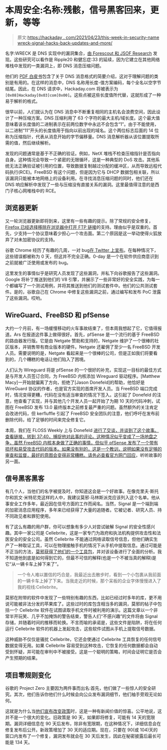 # 本周安全:名称:残骸，信号黑客回来，更新，等等

> 原文:[https://hackaday . com/2021/04/23/this-week-in-security-name wreck-signal-hacks-back-updates-and-more/](https://hackaday.com/2021/04/23/this-week-in-security-namewreck-signal-hacks-back-updates-and-more/)

名字:WRECK 是 DNS 实现中的漏洞集合，[由 Forescout 和 JSOF Research](https://www.forescout.com/research-labs/namewreck/) 发现。这些研究可以看作是 Ripple20 和健忘症:33 的延续，因为它建立在其他网络堆栈中发现的一类漏洞上，即 DNS 消息压缩问题。

他们的 [PDF 白皮书](https://www.forescout.com/company/resources/namewreck-breaking-and-fixing-dns-implementations/)包含了关于 DNS 消息格式的简要介绍，这对于理解问题的类别是有用的。在这样的消息中，DNS 名称用长度-值方案编码，每个全名以空字节结尾。因此，在 DNS 请求中，Hackaday.com 将被表示为`[0x08]Hackaday[0x03]com[0x00]`。这些点被这些长度值所代替，这就形成了一种易于解析的格式。

很早以前，人们就认为在 DNS 消息中不断重复相同的主机名会浪费空间，因此设计了一种压缩方案。DNS 压缩利用了 63 个字符的最大主机/域长度。这个最大值意味着该长度值的二进制表示在前两位数字中永远不会包含“1”。由于不能使用，以二进制“11”开头的长度值用于指向以前出现的域名。这个两位标志后面的 14 位称为压缩指针，代表从消息开始的字节偏移量。DNS 消息解析器从该位置提取所需的值，然后继续解析。

发现的问题通常是基于不正确的验证。例如，NetX 堆栈不检查压缩指针是否指向自身。这种情况会导致一个紧密的无限循环，这是一种典型的 DoS 攻击。其他系统无法正确验证被引用的位置，导致数据复制越过分配的缓冲区，从而导致远程代码执行(RCE)。FreeBSD 有这个问题，但是因为它与 DHCP 数据包相关联，所以该漏洞只能被本地网络上的设备利用。在寻找消息压缩问题的同时，他们还在 DNS 响应解析中发现了一些与压缩没有直接关系的漏洞。这里最值得注意的是西门子核心网堆栈中的 RCE。

## 浏览器更新

又一轮浏览器更新即将到来，这里有一些有趣的提示。除了常规的安全修复， [Firefox 已经选择移除在浏览器中打开 FTP 链接](https://www.mozilla.org/en-US/firefox/88.0/releasenotes/)的支持。理由似乎是双重的。首先，少支持一个协议意味着少担心一个攻击面。第二个原因是这一举动使得火狐放弃了对未加密协议的支持。

谷歌 Chrome 经历了有趣的几周，一对 bug[在 Twitter 上宣布](https://www.bleepingcomputer.com/news/security/google-chrome-microsoft-edge-zero-day-vulnerability-shared-on-twitter/)。在每种情况下，这些错误都被称为 0 天，但这并不完全正确。0-day 是一个在软件供应商意识到之前就被广泛使用或发布的 bug。

这里发生的事情似乎是研究人员发现了这些漏洞，并私下向谷歌报告了这些漏洞。Google 将补丁推送到他们的 V8 引擎，并展示了一些非常好的安全实践，为每一个都编写了一个测试用例，并将其推送到他们的测试套件中。他们的公共测试套件。是的，谷歌自己在 Chrome 中修复这些漏洞之前，通过编写和发布 PoC 泄露了这些漏洞。哎哟。

## WireGuard、FreeBSD 和 pfSense

大约一个月前，有一场缓慢移动的火车事故结束了，但本周我想起了它，它值得报道。Ars 在报道这件事上做得很好。首先，pfSense 是一个流行的基于 FreeBSD 的路由器发行版。它是由 Netgate 赞助和支持的，Netgate 维护了一个很棒的社区版本，并销售带有商业版本的硬件。Netgate 还雇佣了至少一名 FreeBSD 开发人员。需要说明的是，Netgate 看起来是一个很棒的公司，但是正如我们将要看到的，几个糟糕的电话让他们陷入了困境。

人们认为 Wireguard 将是 pfSense 的一个很好的补充，实现这一目标的最佳方式是与开发人员签订合同，为 FreeBSD 内核添加 Wireguard 驱动程序。[Matthew Macy]一开始就偏离了方向，拒绝了[Jason Donefeld]的帮助，他恰好是 WireGuard 协议的作者，也是官方实现的首席开发人员。当 FreeBSD 端口完成时，情况变得更糟，代码在没有适当审查的情况下签入。这引起了 Donefeld 的注意，他查看了实现，并与其他几个开发人员一起开始了为期 10 天的代码冲刺，试图在 FreeBSD 发布 13.0 最终版本之前修复最严重的问题。虽然额外的关注肯定会改进代码，但 kerfluffle 引起了 FreeBSD 安全团队的注意，他们呼吁在发布前删除代码，给了足够的时间来完全修复它。

本周，我们在 FLOSS Weekly 上与 Donefeld [进行了交谈，并谈到了这个故事。查看链接，转到 37:40，捕捉他对此事的评论。这种情况似乎变成了一场地盘之争，虽然 FreeBSD 内核本身做了正确的事情，但似乎 pfSense 发布了一个带有损坏和易受攻击代码的版本。如果没有别的，这是一个教训，说明如果没有足够的审查和监督，最好的意图会变得非常糟糕。请务必查看](https://twit.tv/shows/floss-weekly/episodes/626)[官方网门回应](https://www.netgate.com/blog/painful-lessons-learned-in-security-and-community.html)，听听故事的另一面。

## 信号黑客黑客

有几个人，当他们的名字被提及时，你知道这会是一个好故事。在像克里夫·斯托尔和凯文·米特尼克这样的人中，我建议莫邪·马林斯派克应该列入这个名单。他从事安全工作多年，最近因在信号方面的工作而闻名。当然，Signal 是一个端到端的加密消息应用程序，多年来已经获得了大量的追随者。它被记者、研究人员、持不同政见者和罪犯使用。

有了这么有趣的用户群，你可以想象有多少人对尝试破解 Signal 的安全性感兴趣。其中一家公司是 Cellebrite，这是一家专门为政府和执法机构提供攻击性和法医安全的安全公司。虽然 Cellebrite 不能通过网络读取信号信息，但他们确实生产了一种取证工具，可以在物理接触手机的情况下从手机中提取信息。通过可能是不正当的方法，[莫邪获得了他们的一个工具包](https://signal.org/blog/cellebrite-vulnerabilities/)，并对该设备进行了全面的分析。我不知道他到底是如何得到它的，但最不可信的解释(也是一个不被当真的解释)是它“从一辆卡车上掉下来了”。

> 一个令人难以置信的巧合是，我最近出去散步时，看到一个小包裹从我前面的一辆卡车上掉了下来。当我走近的时候，那个呆板的企业字体慢慢进入了我的视线:Cellebrite。

莫邪在附带的软件中发现了一些特别有趣的东西，比如已经过时多年的库，更不用说可能被非法分发的苹果库了。这些过时的库包含相当多的漏洞，莫邪的帖子中包括一个 Cellebrite 软件在试图读取手机文件时被利用的演示。这篇文章以一个非常半开玩笑、几乎不加掩饰的警告结束，警告人们“不感兴趣”的文件将由 Signal 存储，并随着时间的推移而轮换。不言而喻的承诺是，这些文件是陷阱，将在任何运行 Cellebrite 软件的机器上发起攻击，这些软件试图从手机上提取信号数据。

这种威胁不仅仅是骚扰 Cellebrite，它还会使通过 Cellebrite 工具恢复的任何信号数据变得无用。如果 Cellebrite 容易受到这种攻击，它恢复的任何数据都会自动受到怀疑，并可能在审判中不被接受。这是一个聪明的策略，时间会证明它是否会产生预期的结果。

## 项目零规则变化

谷歌的 Project Zero 主要因为两件事而出名:首先，他们做了一些惊人的安全研究。其次，他们告诉你他们什么时候会向公众发布漏洞细节，他们袖手旁观无论如何。

这就是为什么当[他们宣布改变政策](https://googleprojectzero.blogspot.com/2021/04/policy-and-disclosure-2021-edition.html)时，这是一种有新闻价值的惊喜。公平地说，这并不是一个很大的变化。旧政策是 90 天，如果即将修复，可能有 14 天的宽限期。漏洞详细信息在 90 天后发布，除非有宽限期，在这种情况下，详细信息会在修复发布后公开。新政策增加了 30 天的适应期。现在，只要在 90(或 104)天的窗口内发布了一个修复，漏洞发布就会在 30 天后发生，因此在秘密披露后最长可能是 134 天。